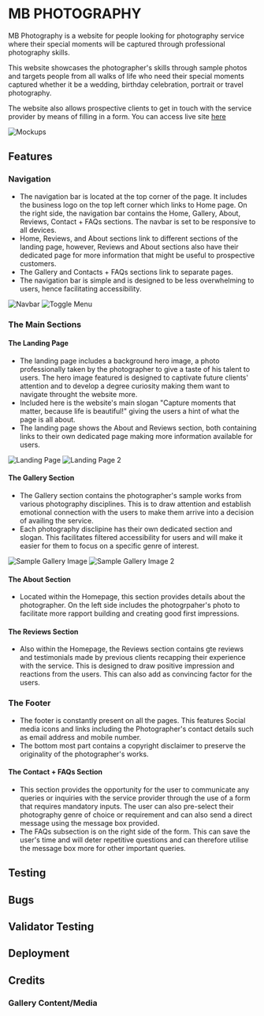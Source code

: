 # MB PHOTOGRAPHY
MB Photography is a website for people looking for photography service where their special moments will be captured through professional photography skills. 

This website showcases the photographer's skills through sample photos and targets people from all walks of life who need their special moments captured whether it be a wedding, birthday celebration, portrait or travel photography. 

The website also allows prospective clients to get in touch with the service provider by means of filling in a form. You can access live site [here](https://mikel072889.github.io/mb-photography-project1/)

![Mockups](readme-images/index-screenshot.png)

## Features
### Navigation 
* The navigation bar is located at the top corner of the page. It includes the business logo on the top left corner which links to Home page. On the right side, the navigation bar contains the Home, Gallery, About, Reviews, Contact + FAQs sections. The navbar is set to be responsive to all devices.
* Home, Reviews, and About sections link to different sections of the landing page, however, Reviews and About sections also have their dedicated page for more information that might be useful to prospective customers.
* The Gallery and Contacts + FAQs sections link to separate pages.
* The navigation bar is simple and is designed to be less overwhelming to users, hence facilitating accessibility.

![Navbar](readme-images/navbar-widescreen.jpg)
![Toggle Menu](readme-images/navbar-mobile.jpg)

### The Main Sections
#### The Landing Page
* The landing page includes a background hero image, a photo professionally taken by the photographer to give a taste of his talent to users. The hero image featured is designed to captivate future clients' attention and to develop a degree curiosity making them want to navigate throught the website more. 
* Included here is the website's main slogan "Capture moments that matter, because life is beautiful!" giving the users a hint of what the page is all about.
* The landing page shows the About and Reviews section, both containing links to their own dedicated page making more information available for users.

![Landing Page](readme-images/landing-page.jpg)
![Landing Page 2](readme-images/landing-page-2.jpg)

#### The Gallery Section
* The Gallery section contains the photographer's sample works from various photography disciplines. This is to draw attention and establish emotional connection with the users to make them arrive into a decision of availing the service.
* Each photography disclipine has their own dedicated section and slogan. This facilitates filtered accessibility for users and will make it easier for them to focus on a specific genre of interest.

![Sample Gallery Image](readme-images/gallery-screenshot-1.jpg)
![Sample Gallery Image 2](readme-images/gallery-screenshot-2.jpg)

#### The About Section
* Located within the Homepage, this section provides details about the photographer. On the left side includes the photogrpaher's photo to facilitate more rapport building and creating good first impressions.

#### The Reviews Section
* Also within the Homepage, the Reviews section contains gte reviews and testimonials made by previous clients recapping their experience with the service. This is designed to draw positive impression and reactions from the users. This can also add as convincing factor for the users.

### The Footer
* The footer is constantly present on all the pages. This features Social media icons and links including the Photographer's contact details such as email address and mobile number.
* The bottom most part contains a copyright disclaimer to preserve the originality of the photographer's works.  

#### The Contact + FAQs Section
* This section provides the opportunity for the user to communicate any queries or inquiries with the service provider through the use of a form that requires mandatory inputs. The user can also pre-select their photography genre of choice or requirement and can also send a direct message using the message box provided.
* The FAQs subsection is on the right side of the form. This can save the user's time and will deter repetitive questions and can therefore utilise the message box more for other important queries. 

## Testing
[comment]: <> (awaiting project's near completion)

## Bugs
[comment]: <> (awaiting project's near completion)

## Validator Testing 
[comment]: <> (awaiting project's near completion)

## Deployment
[comment]: <> (awaiting project's near completion)

## Credits
### Gallery Content/Media
[comment]: <> (awaiting project's near completion)

